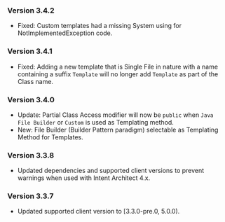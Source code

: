 ### Version 3.4.2

- Fixed: Custom templates had a missing System using for NotImplementedException code.

### Version 3.4.1

- Fixed: Adding a new template that is Single File in nature with a name containing a suffix `Template` will no longer add `Template` as part of the Class name.

### Version 3.4.0

- Update: Partial Class Access modifier will now be `public` when `Java File Builder` or `Custom` is used as Templating method.
- New: File Builder (Builder Pattern paradigm) selectable as Templating Method for Templates.

### Version 3.3.8

- Updated dependencies and supported client versions to prevent warnings when used with Intent Architect 4.x.

### Version 3.3.7

- Updated supported client version to [3.3.0-pre.0, 5.0.0).
